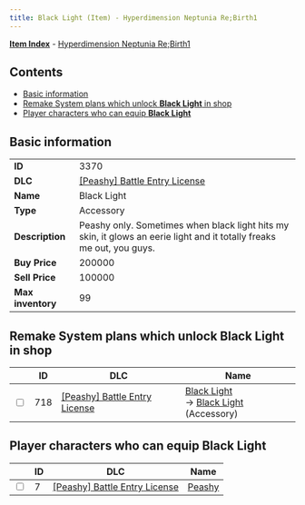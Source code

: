```yaml
---
title: Black Light (Item) - Hyperdimension Neptunia Re;Birth1
---
```


[**Item Index**](/neptunia/rb1/item/index.html) - [Hyperdimension Neptunia Re;Birth1](/neptunia/rb1)

## Contents

- [Basic information](#basic-information)
- [Remake System plans which unlock **Black Light** in shop](#remake-system-plans-which-unlock-black-light-in-shop)
- [Player characters who can equip **Black Light**](#player-characters-who-can-equip-black-light)
## Basic information

|   |   |
| -- | -- |
| **ID** | 3370 |
| **DLC** | [[Peashy] Battle Entry License](/neptunia/rb1/dlc/8-peashy.html) |
| **Name** | Black Light |
| **Type** | Accessory |
| **Description** | Peashy only. Sometimes when black light hits my skin, it glows an eerie light and it totally freaks me out, you guys. |
| **Buy Price** | 200000 |
| **Sell Price** | 100000 |
| **Max inventory** | 99 |


## Remake System plans which unlock **Black Light** in shop

|    | ID | DLC | Name |
| -- | -- | --- | ---- |
| <input type="checkbox" id="rb1-remake-8-718" class="trackbox" /> | 718 | [[Peashy] Battle Entry License](/neptunia/rb1/dlc/8-peashy.html) | [Black Light](/neptunia/rb1/remake/8-718-black-light.html)<br /> → [Black Light](/neptunia/rb1/item/8-3370-black-light.html) (Accessory) |


## Player characters who can equip **Black Light**

|    | ID | DLC | Name |
| -- | -- | --- | ---- |
| <input type="checkbox" id="rb1-player-8-7" class="trackbox" /> | 7 | [[Peashy] Battle Entry License](/neptunia/rb1/dlc/8-peashy.html) | [Peashy](/neptunia/rb1/player/8-7-peashy.html) |
